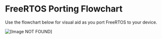 # FreeRTOS Porting Flowchart<a name="porting-chart"></a>

Use the flowchart below for visual aid as you port FreeRTOS to your device\.

![\[Image NOT FOUND\]](http://docs.aws.amazon.com/freertos/latest/portingguide/images/afr-porting.png)